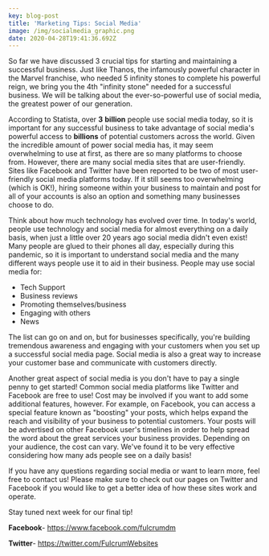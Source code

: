 ```yaml
---
key: blog-post
title: 'Marketing Tips: Social Media'
image: /img/socialmedia_graphic.png
date: 2020-04-28T19:41:36.692Z
---
```

So far we have discussed 3 crucial tips for starting and maintaining a successful business. Just like Thanos, the infamously powerful character in the Marvel franchise, who needed 5 infinity stones to complete his powerful reign, we bring you the 4th "infinity stone" needed for a successful business. We will be talking about the ever-so-powerful use of social media, the greatest power of our generation. 

According to Statista, over **3** **billion** people use social media today, so it is important for any successful business to take advantage of social media's powerful access to **billions** of potential customers across the world. Given the incredible amount of power social media has, it may seem overwhelming to use at first, as there are so many platforms to choose from. However, there are many social media sites that are user-friendly. Sites like Facebook and Twitter have been reported to be two of most user-friendly social media platforms today. If it still seems too overwhelming (which is OK!), hiring someone within your business to maintain and post for all of your accounts is also an option and something many businesses choose to do.

Think about how much technology has evolved over time. In today's world, people use technology and social media for almost everything on a daily basis, when just a little over 20 years ago social media didn't even exist! Many people are glued to their phones all day, especially during this pandemic, so it is important to understand social media and the many different ways people use it to aid in their business. People may use social media for:

* Tech Support
* Business reviews
* Promoting themselves/business
* Engaging with others
* News

The list can go on and on, but for businesses specifically, you're building tremendous awareness and engaging with your customers when you set up a successful social media page. Social media is also a great way to increase your customer base and communicate with customers directly. 

Another great aspect of social media is you don't have to pay a single penny to get started! Common social media platforms like Twitter and Facebook are free to use! Cost may be involved if you want to add some additional features, however. For example, on Facebook, you can access a special feature known as "boosting" your posts, which helps expand the reach and visibility of your business to potential customers. Your posts will be advertised on other Facebook user's timelines in order to help spread the word about the great services your business provides. Depending on your audience, the cost can vary. We've found it to be very effective considering how many ads people see on a daily basis!

If you have any questions regarding social media or want to learn more, feel free to contact us! Please make sure to check out our pages on Twitter and Facebook if you would like to get a better idea of how these sites work and operate. 

Stay tuned next week for our final tip!

**Facebook**- <https://www.facebook.com/fulcrumdm>

**Twitter**- <https://twitter.com/FulcrumWebsites>